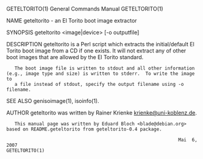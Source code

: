 GETELTORITO(1)                                                General Commands Manual                                               GETELTORITO(1)

NAME
       geteltorito - an El Torito boot image extractor

SYNOPSIS
       geteltorito <image|device> [-o outputfile]

DESCRIPTION
       geteltorito  is  a  Perl script which extracts the initial/default El Torito boot image from a CD if one exists. It will not extract any of
       other boot images that are allowed by the El Torito standard.

       The boot image file is written to stdout and all other information (e.g., image type and size) is written to stderr.  To write the image to
       a file instead of stdout, specify the output filename using -o filename.

SEE ALSO
       genisoimage(1), isoinfo(1).

AUTHOR
       geteltorito was written by Rainer Krienke <krienke@uni-koblenz.de>.

       This manual page was written by Eduard Bloch <blade@debian.org> based on README.geteltorito from geteltorito-0.4 package.

                                                                   Mai  6, 2007                                                     GETELTORITO(1)
